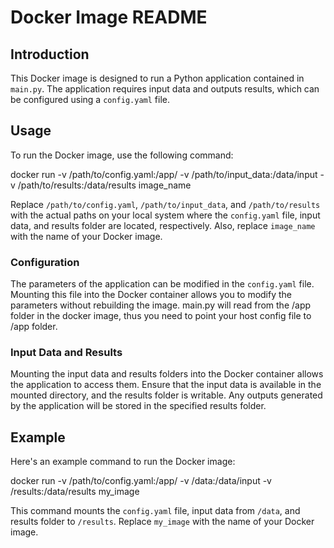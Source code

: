 # Docker Image README

## Introduction
This Docker image is designed to run a Python application contained in `main.py`. The application requires input data and outputs results, which can be configured using a `config.yaml` file.

## Usage
To run the Docker image, use the following command:

docker run -v /path/to/config.yaml:/app/ -v /path/to/input_data:/data/input -v /path/to/results:/data/results image_name


Replace `/path/to/config.yaml`, `/path/to/input_data`, and `/path/to/results` with the actual paths on your local system where the `config.yaml` file, input data, and results folder are located, respectively. Also, replace `image_name` with the name of your Docker image.

### Configuration
The parameters of the application can be modified in the `config.yaml` file. Mounting this file into the Docker container allows you to modify the parameters without rebuilding the image. main.py will read from the /app folder in the docker image, thus you need to point your host config file to /app folder. 

### Input Data and Results
Mounting the input data and results folders into the Docker container allows the application to access them. Ensure that the input data is available in the mounted directory, and the results folder is writable. Any outputs generated by the application will be stored in the specified results folder.

## Example
Here's an example command to run the Docker image:


docker run -v /path/to/config.yaml:/app/ -v /data:/data/input -v /results:/data/results my_image


This command mounts the `config.yaml` file, input data from `/data`, and results folder to `/results`. Replace `my_image` with the name of your Docker image.
